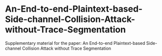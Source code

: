 # An-End-to-end-Plaintext-based-Side-channel-Collision-Attack-without-Trace-Segmentation

Supplementary material for the paper: An End-to-end Plaintext-based Side-channel Collision Attack without Trace Segmentation
